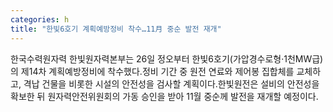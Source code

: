 ```yaml
---
categories: h
title: "한빛6호기 계획예방정비 착수…11月 중순 발전 재개"
---
```

한국수력원자력 한빛원자력본부는 26일 정오부터 한빛6호기(가압경수로형·1천MW급)의 제14차 계획예방정비에 착수했다.정비 기간 중 원전 연료와 제어봉 집합체를 교체하고, 격납 건물을 비롯한 시설의 안전성을 검사할 계획이다.한빛원전은 설비의 안전성을 확보한 뒤 원자력안전위원회의 가동 승인을 받아 11월 중순께 발전을 재개할 예정이다.